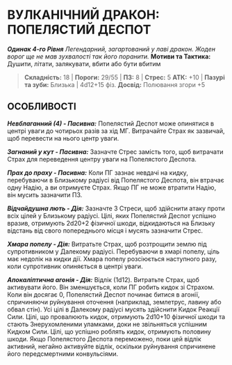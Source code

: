 ﻿# ВУЛКАНІЧНИЙ ДРАКОН: ПОПЕЛЯСТИЙ ДЕСПОТ

***Одинак 4-го Рівня***
*Легендарний, загартований у лаві дракон. Жоден ворог ще не мав зухвалості так його поранити.*
**Мотиви та Тактика:** Душити, літати, залякувати, вбити або бути вбитим

> **Складність:** 18 | **Пороги:** 29/55 | **ПЗ:** 8 | **Стрес:** 5
> **АТК:** +10 | **Пазурі та зуби:** Близька | 4d12+15 фіз.
> **Досвід:** Полювання згори +5

## ОСОБЛИВОСТІ

***Невблаганний (4) - Пасивна:*** Попелястий Деспот може опинятися в центрі уваги до чотирьох разів за хід МГ. Витрачайте Страх як зазвичай, щоб перевести на нього центр уваги.

***Загнаний у кут - Пасивна:*** Зазначте Стрес замість того, щоб витрачати Страх для переведення центру уваги на Попелястого Деспота.

***Прах до праху - Пасивна:*** Коли ПГ зазнає невдачі на кидку, перебуваючи в Близькому радіусі від Попелястого Деспота, він втрачає одну Надію, а ви отримуєте Страх. Якщо ПГ не може втратити Надію, він мусить зазначити ПЗ.

***Відчайдушна лють - Дія:*** Зазначте 3 Стреси, щоб здійснити атаку проти всіх цілей у Близькому радіусі. Цілі, яких Попелястий Деспот успішно вразив, отримують 2d20+2 фізичної шкоди, відкидаються на Близьку відстань від свого попереднього місця і мусять зазначити Стрес.

***Хмара попелу - Дія:*** Витратьте Страх, щоб розтрощити землю під супротивником у Далекому радіусі. Перебуваючи в хмарі попелу, ціль має недолік на кидки дії. Хмара попелу розсіюється наступного разу, коли супротивник опиняється в центрі уваги.

***Апокаліптична агонія - Дія:*** Відлік (1d12). Витратьте Страх, щоб активувати його. Він зменшується, коли ПГ робить кидок зі Страхом. Коли він досягає 0, Попелястий Деспот починає битися в агонії, спричиняючи руйнування оточення (наприклад, землетрус, лавину або обвал стін). Усі цілі в Далекому радіусі мусять здійснити Кидок Реакції Сили. Цілі, що провалюють кидок, отримують 2d10+10 фізичної шкоди та стають Знерухомленими уламками, доки не звільняться успішним Кидком Сили. Цілі, що успішно роблять кидок, отримують половину шкоди. Якщо Попелястого Деспота переможено, поки цей відлік активний, негайно активуйте відлік, оскільки руйнування спричинене його передсмертними конвульсіями.